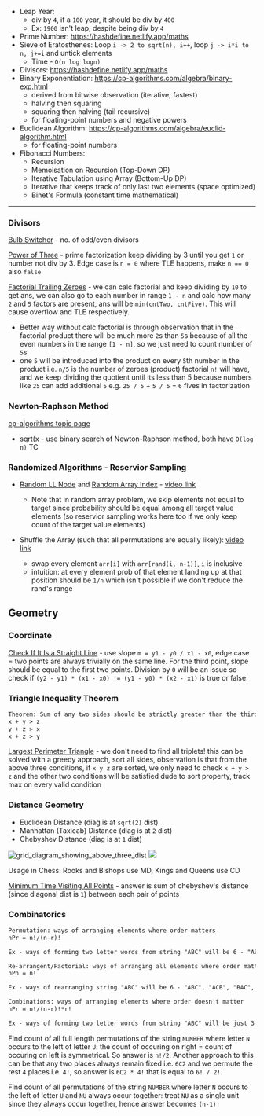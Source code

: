 - Leap Year:
  - div by `4`, if a `100` year, it should be div by `400`
  - Ex: `1900` isn't leap, despite being div by `4`
- Prime Number: https://hashdefine.netlify.app/maths
- Sieve of Eratosthenes: Loop `i -> 2 to sqrt(n), i++`, loop `j -> i*i to n, j+=i` and untick elements
  - Time - `O(n log logn)`
- Divisors: https://hashdefine.netlify.app/maths
- Binary Exponentiation: https://cp-algorithms.com/algebra/binary-exp.html
  - derived from bitwise observation (iterative; fastest)
  - halving then squaring
  - squaring then halving (tail recursive)
  - for floating-point numbers and negative powers  
- Euclidean Algorithm: https://cp-algorithms.com/algebra/euclid-algorithm.html
  - for floating-point numbers
- Fibonacci Numbers:
  - Recursion
  - Memoisation on Recursion (Top-Down DP)
  - Iterative Tabulation using Array (Bottom-Up DP)
  - Iterative that keeps track of only last two elements (space optimized)
  - Binet's Formula (constant time mathematical)

---
### Divisors

[Bulb Switcher](https://leetcode.com/problems/bulb-switcher/) - no. of odd/even divisors

[Power of Three](https://leetcode.com/problems/power-of-three/) - prime factorization keep dividing by 3 until you get `1` or number not div by 3. Edge case is `n = 0` where TLE happens, make `n == 0` also `false`

[Factorial Trailing Zeroes](https://leetcode.com/problems/factorial-trailing-zeroes/) - we can calc factorial and keep dividing by `10` to get ans, we can also go to each number in range `1 - n` and calc how many `2` and `5` factors are present, ans will be `min(cntTwo, cntFive)`. This will cause overflow and TLE respectively.
- Better way without calc factorial is through observation that in the factorial product there will be much more `2`s than `5`s because of all the even numbers in the range `[1 - n]`, so we just need to count number of `5`s
- one `5` will be introduced into the product on every `5`th number in the product i.e. `n/5` is the number of zeroes (product) factorial `n!` will have, and we keep dividing the quotient until its less than 5 because numbers like `25` can add additional `5` e.g. `25 / 5` + `5 / 5` = `6` fives in factorization

### Newton-Raphson Method
[cp-algorithms topic page](https://cp-algorithms.com/num_methods/roots_newton.html)

- [sqrt(x](https://leetcode.com/problems/sqrtx/) - use binary search of Newton-Raphson method, both have `O(log n)` TC

### Randomized Algorithms - Reservior Sampling
- [Random LL Node](https://leetcode.com/problems/linked-list-random-node/solutions/4650025/o-n-time-o-1-space-using-reservior-sampling-randomized-algorithm-c/) and [Random Array Index](https://leetcode.com/problems/random-pick-index/) - [video link](https://youtu.be/DWZqBN9efGg)
  - Note that in random array problem, we skip elements not equal to target since probability should be equal among all target value elements (so reservior sampling works here too if we only keep count of the target value elements)

- Shuffle the Array (such that all permutations are equally likely): [video link]( https://youtu.be/hSZARPLUSDM)
  - swap every element `arr[i]` with `arr[rand(i, n-1)]`, `i` is inclusive
  - intuition: at every element prob of that element landing up at that position should be `1/n` which isn't possible if we don't reduce the rand's range

## Geometry
### Coordinate
[Check If It Is a Straight Line](https://leetcode.com/problems/check-if-it-is-a-straight-line) - use slope `m = y1 - y0 / x1 - x0`, edge case = two points are always trivially on the same line. For the third point, slope should be equal to the first two points. Division by `0` will be an issue so check if `(y2 - y1) * (x1 - x0) != (y1 - y0) * (x2 - x1)`  is true or false.

### Triangle Inequality Theorem
```txt
Theorem: Sum of any two sides should be strictly greater than the third side inorder to form a triangle with them.
x + y > z
y + z > x
x + z > y
```
[Largest Perimeter Triangle](https://leetcode.com/problems/largest-perimeter-triangle/) - we don't need to find all triplets! this can be solved with a greedy approach, sort all sides, observation is that from the above three conditions, if `x y z` are sorted, we only need to check `x + y > z` and the other two conditions will be satisfied dude to sort property, track max on every valid condition

### Distance Geometry
- Euclidean Distance (diag is at `sqrt(2)` dist)
- Manhattan (Taxicab) Distance (diag is at `2` dist)
- Chebyshev Distance (diag is at `1` dist)

![grid_diagram_showing_above_three_dist](https://upload.wikimedia.org/wikipedia/commons/thumb/e/eb/Minkowski_distance_examples.svg/240px-Minkowski_distance_examples.svg.png)
![](https://iq.opengenus.org/content/images/2018/12/distance.jpg)

Usage in Chess: Rooks and Bishops use MD, Kings and Queens use CD

[Minimum Time Visiting All Points](https://leetcode.com/problems/minimum-time-visiting-all-points/) - answer is sum of chebyshev's distance (since diagonal dist is `1`) between each pair of points

### Combinatorics
```txt
Permutation: ways of arranging elements where order matters
nPr = n!/(n-r)!

Ex - ways of forming two letter words from string "ABC" will be 6 - "AB", "AC", "BA", "BC", "CA", "CB"

Re-arrangent/Factorial: ways of arranging all elements where order matters (generalized form of permuation where r = n)
nPn = n!

Ex - ways of rearranging string "ABC" will be 6 - "ABC", "ACB", "BAC", "BCA", "CAB", "CBA"

Combinations: ways of arranging elements where order doesn't matter
nPr = n!/(n-r)!*r!

Ex - ways of forming two letter words from string "ABC" will be just 3 - "AB", "AC", "BC". Since order doesn't matter, "AB" and "BA" are equivalent here.
```

Find count of all full length permutations of the string `NUMBER` where letter `N` occurs to the left of letter `U`:  the count of occuring on right = count of occuring on left is symmetrical. So answer is `n!/2`. Another approach to this can be that any two places always remain fixed i.e. `6C2` and we permute the rest `4` places i.e. `4!`, so answer is `6C2 * 4!` that is equal to `6! / 2!`.

Find count of all permutations of the string `NUMBER` where letter `N` occurs to the left of letter `U` and `NU` always occur together: treat `NU` as a single unit since they always occur together, hence answer becomes `(n-1)!` 
